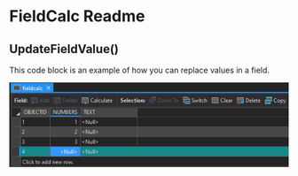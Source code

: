 # FieldCalc Readme

## UpdateFieldValue()

This code block is an example of how you can replace values in a field.

![Before Image](images/before_ufv.PNG "Before:")
